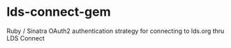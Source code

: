 # lds-connect-gem
Ruby / Sinatra OAuth2 authentication strategy for connecting to lds.org thru LDS Connect
